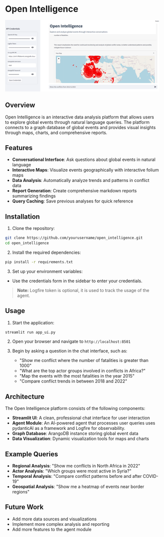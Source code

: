 # Open Intelligence

![Open Intelligence](thumbnail.png)

## Overview

Open Intelligence is an interactive data analysis platform that allows users to explore global events through natural language queries. The platform connects to a graph database of global events and provides visual insights through maps, charts, and comprehensive reports.

## Features

- **Conversational Interface**: Ask questions about global events in natural language
- **Interactive Maps**: Visualize events geographically with interactive folium maps
- **Data Analysis**: Automatically analyze trends and patterns in conflict data
- **Report Generation**: Create comprehensive markdown reports summarizing findings
- **Query Caching**: Save previous analyses for quick reference

## Installation

1. Clone the repository:
```bash
git clone https://github.com/yourusername/open_intelligence.git
cd open_intelligence
```

2. Install the required dependencies:
```bash
pip install -r requirements.txt
```

3. Set up your environment variables:
- Use the credentials form in the sidebar to enter your credentials.

> **Note:** Logfire token is optional, it is used to track the usage of the agent.

## Usage

1. Start the application:
```bash
streamlit run app_ui.py
```

2. Open your browser and navigate to `http://localhost:8501`

3. Begin by asking a question in the chat interface, such as:
   - "Show me conflict where the number of fatalities is greater than 1000"
   - "What are the top actor groups involved in conflicts in Africa?"
   - "Map the events with the most fatalities in the year 2015"
   - "Compare conflict trends in between 2018 and 2022"

## Architecture

The Open Intelligence platform consists of the following components:

- **Streamlit UI**: A clean, professional chat interface for user interaction
- **Agent Module**: An AI-powered agent that processes user queries uses pydanticAI as a framework and Logfire for observability.
- **Graph Database**: ArangoDB instance storing global event data
- **Data Visualization**: Dynamic visualization tools for maps and charts

## Example Queries

- **Regional Analysis**: "Show me conflicts in North Africa in 2022"
- **Actor Analysis**: "Which groups were most active in Syria?"
- **Temporal Analysis**: "Compare conflict patterns before and after COVID-19"
- **Geospatial Analysis**: "Show me a heatmap of events near border regions"

## Future Work

- Add more data sources and visualizations
- Implement more complex analysis and reporting
- Add more features to the agent module
